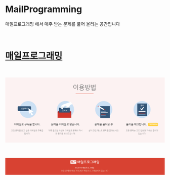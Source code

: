 # MailProgramming

<p>매일프로그래밍 에서 매주 받는 문제를 풀어 올리는 공간입니다</p> <br>


<a href="https://mailprogramming.com/"><h1>매일프로그래밍</h1></a><br>

  ![이용방법](./image/이용방법.PNG)


<br>

  ![저작권](./image/저작권.PNG)

